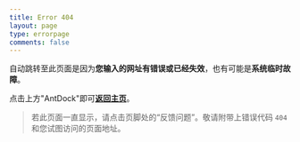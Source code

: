 ```yaml
---
title: Error 404
layout: page
type: errorpage
comments: false
---
```


自动跳转至此页面是因为**您输入的网址有错误或已经失效**，也有可能是**系统临时故障**。

点击上方"AntDock"即可[**返回主页**](https://antdock.cn)。

>若此页面一直显示，请点击页脚处的“反馈问题”。敬请附带上错误代码 `404` 和您试图访问的页面地址。
